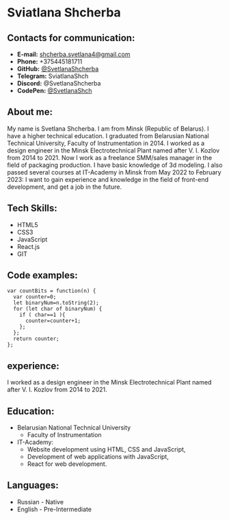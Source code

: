 # Sviatlana Shcherba

## Contacts for communication:

- **E-mail:** shcherba.svetlana4@gmail.com
- **Phone:** +375445181711
- **GitHub:** [@SvetlanaShcherba](https://github.com/SvetlanaShcherba)
- **Telegram:** SviatlanaShch
- **Discord:** @SvetlanaShcherba
- **CodePen:** [@SvetlanaShch](https://codepen.io/SvetlanaShch)

## About me:

My name is Svetlana Shcherba. I am from Minsk (Republic of Belarus).
I have a higher technical education. I graduated from Belarusian National Technical University, Faculty of Instrumentation in 2014.
I worked as a design engineer in the Minsk Electrotechnical Plant named after V. I. Kozlov from 2014 to 2021.
Now I work as a freelance SMM/sales manager in the field of packaging production.
I have basic knowledge of 3d modeling. I also passed several courses at IT-Academy in Minsk from May 2022 to February 2023:
I want to gain experience and knowledge in the field of front-end development, and get a job in the future.

## Tech Skills:

- HTML5
- CSS3
- JavaScript
- React.js
- GIT

## Code examples:

```
var countBits = function(n) {
  var counter=0;
  let binaryNum=n.toString(2);
  for (let char of binaryNum) {
    if ( char==1 ){
      counter=counter+1;
    };
  };
  return counter;
};
```

## experience:

I worked as a design engineer in the Minsk Electrotechnical Plant named after V. I. Kozlov from 2014 to 2021.

## Education:

- Belarusian National Technical University
  - Faculty of Instrumentation
- IT-Academy:
  - Website development using HTML, CSS and JavaScript,
  - Development of web applications with JavaScript,
  - React for web development.

## Languages:

- Russian - Native
- English - Pre-Intermediate
